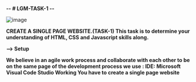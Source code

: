 **-- # LGM-TASK-1  --**

![image](https://user-images.githubusercontent.com/79411295/137287535-91bec94d-7421-4ea5-b276-0ca3409e4bb9.png)




**CREATE A SINGLE PAGE WEBSITE.(TASK-1)
This task is to determine your understanding of HTML, CSS and Javascript skills along.**

**--> Setup**

**We believe in an agile work process and collaborate with each other to be on the same page of the development process we use : IDE: Microsoft Visual Code Studio Working You have to create a single page website**
